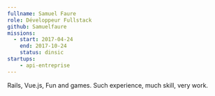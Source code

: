 ```yaml
---
fullname: Samuel Faure
role: Développeur Fullstack
github: Samuelfaure
missions:
  - start: 2017-04-24
    end: 2017-10-24
    status: dinsic
startups:
    - api-entreprise
---
```


Rails, Vue.js, Fun and games.
Such experience, much skill, very work.
